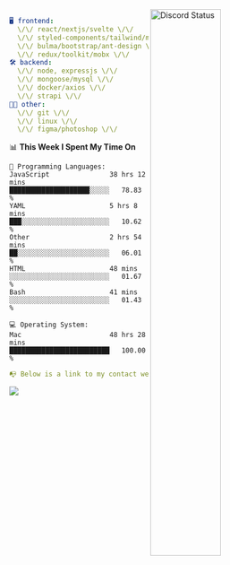 
<a href="https://discord.com/users/279302975371870218" target="_blank">
    <img width="50%" align="right" alt="Discord Status" src="https://lanyard.cnrad.dev/api/279302975371870218?bg=161B22&borderRadius=5px%205px%200%200&hideTimestamp=true&idleMessage=Just%20chillin%27%20at%20the%20moment&animated=true">
</a>

```yaml
🖥️ frontend: 
  \/\/ react/nextjs/svelte \/\/
  \/\/ styled-components/tailwind/mui/
  \/\/ bulma/bootstrap/ant-design \/\/
  \/\/ redux/toolkit/mobx \/\/
🛠 backend: 
  \/\/ node, expressjs \/\/
  \/\/ mongoose/mysql \/\/
  \/\/ docker/axios \/\/
  \/\/ strapi \/\/
👨‍💻 other: 
  \/\/ git \/\/ 
  \/\/ linux \/\/
  \/\/ figma/photoshop \/\/
```
<!--START_SECTION:waka-->
📊 **This Week I Spent My Time On** 

```text
💬 Programming Languages: 
JavaScript               38 hrs 12 mins      ████████████████████░░░░░   78.83 % 
YAML                     5 hrs 8 mins        ███░░░░░░░░░░░░░░░░░░░░░░   10.62 % 
Other                    2 hrs 54 mins       ██░░░░░░░░░░░░░░░░░░░░░░░   06.01 % 
HTML                     48 mins             ░░░░░░░░░░░░░░░░░░░░░░░░░   01.67 % 
Bash                     41 mins             ░░░░░░░░░░░░░░░░░░░░░░░░░   01.43 % 

💻 Operating System: 
Mac                      48 hrs 28 mins      █████████████████████████   100.00 % 
```


<!--END_SECTION:waka-->
```yaml
📭 Below is a link to my contact website 
```
<a href="https://vk.cc/cg0vfb" target="_black"> <img src="https://img.shields.io/badge/website-161B22?style=for-the-badge&logo=About.me&logoColor=white"></img> <a/>
